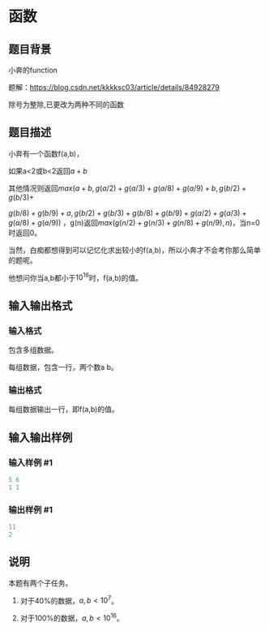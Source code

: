 # 函数

## 题目背景

小奔的function

题解：https://blog.csdn.net/kkkksc03/article/details/84928279

除号为整除,已更改为两种不同的函数

## 题目描述

小奔有一个函数f(a,b)，

如果a<2或b<2返回$a+b$

其他情况则返回$max(a+b,g(a/2)+g(a/3)+g(a/8)+g(a/9)+b,g(b/2)+g(b/3)+$

$g(b/8)+g(b/9)+a,g(b/2)+g(b/3)+g(b/8)+g(b/9)+g(a/2)+g(a/3)+g(a/8)+g(a/9))$ ，g(n)返回$max(g(n/2)+g(n/3)+g(n/8)+g(n/9),n)$，当n=0时返回0。

当然，白痴都想得到可以记忆化求出较小的f(a,b)，所以小奔才不会考你那么简单的题呢。

他想问你当a,b都小于$10^{16}$时，f(a,b)的值。

## 输入输出格式

### 输入格式

包含多组数据。

每组数据，包含一行，两个数a b。

### 输出格式

每组数据输出一行，即f(a,b)的值。

## 输入输出样例

### 输入样例 #1

```cpp
5 6
1 1
```


### 输出样例 #1

```cpp
11
2
```


## 说明

本题有两个子任务。

1. 对于40%的数据，$a,b<10^7$。

2. 对于100%的数据，$a,b<10^{16}$。

